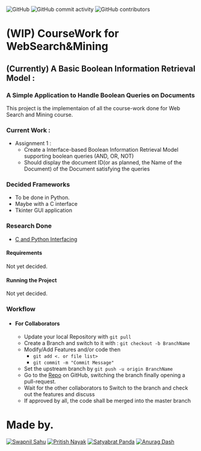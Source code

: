 ![GitHub](https://img.shields.io/github/license/LearningMonkey61/wsm-coursework?style=for-the-badge)
![GitHub commit activity](https://img.shields.io/github/commit-activity/m/LearningMonkey61/wsm-coursework?logo=github&style=for-the-badge)
![GitHub contributors](https://img.shields.io/github/contributors/LearningMonkey61/wsm-coursework?logo=github&style=for-the-badge)



# (WIP) CourseWork for **WebSearch&Mining** 

## (Currently) A Basic Boolean Information Retrieval Model : 
### A Simple Application to Handle Boolean Queries on Documents 

This project is the implementaion of all the course-work done for Web Search and Mining course.

### Current Work : 
 
 - Assignment 1 : 
    -  Create a Interface-based Boolean Information Retrieval Model supporting boolean queries (AND, OR, NOT)
      - Should display the document ID(or as planned, the Name of the Document) of the Document satisfying the queries 

### Decided Frameworks
 - To be done in Python.
 - Maybe with a C interface
 - Tkinter GUI application 

### Research Done 

 - [C and Python Interfacing](https://reptate.readthedocs.io/developers/python_c_interface.html)

#### Requirements

Not yet decided. 

#### Running the Project 

Not yet decided.

### Workflow
 - #### For Collaborators 
   - Update your local Repository with `git pull`
   - Create a Branch and switch to it with :  `git checkout -b BranchName`
   - Modify/Add Features and/or code then 
      - `git add <. or file list> `
      - `git commit -m "Commit Message"`
   - Set the upstream branch by `git push -u origin BranchName`
   - Go to the [Repo](https://github.com/LearningMonkey61/wsm-coursework/) on GitHub, switching the branch finally opening a pull-request.
   - Wait for the other collaborators to Switch to the branch and check out the features and discuss 
   - If approved by all, the code shall be merged into the master branch

# Made by. 
   [![Swapnil Sahu](https://img.shields.io/static/v1?label=Contributer&message=Swapnil%20Sahu&color=blue&style=for-the-badge&logo=github "Swapnil Sahu")](https://github.com/LearningMonkey61)
   [![Pritish Nayak](https://img.shields.io/static/v1?label=Contributer&message=Pritish%20Nayak&color=blue&style=for-the-badge&logo=github "Pritish Nayak")](https://github.com/pritish-n)
   [![Satyabrat Panda](https://img.shields.io/static/v1?label=Contributer&message=Satyabrat%20Panda&color=blue&style=for-the-badge&logo=github "Satyabrat Panda")](https://github.com/satyap54)
   [![Anurag Dash](https://img.shields.io/static/v1?label=Contributer&message=Anurag%20Dash&color=blue&style=for-the-badge&logo=github "Anurag Dash")](https://github.com/dash-anurag)

